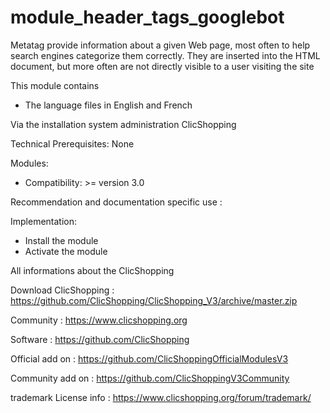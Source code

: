 # module_header_tags_googlebot
Metatag provide information about a given Web page, most often to help search engines categorize them correctly. They are inserted into the HTML document, but more often are not directly visible to a user visiting the site

This module contains

- The language files in English and French

Via the installation system administration ClicShopping

Technical Prerequisites: None

Modules:

- Compatibility: >= version 3.0

Recommendation and documentation specific use :


Implementation:

- Install the module
- Activate the module

 All informations about the ClicShopping
 
 Download ClicShopping : https://github.com/ClicShopping/ClicShopping_V3/archive/master.zip

 Community : https://www.clicshopping.org

 Software : https://github.com/ClicShopping

 Official add on : https://github.com/ClicShoppingOfficialModulesV3

 Community add on : https://github.com/ClicShoppingV3Community

 trademark License info : https://www.clicshopping.org/forum/trademark/ 
